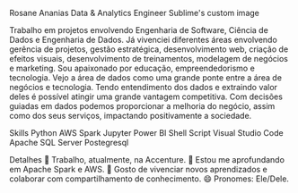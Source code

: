 Rosane Ananias
Data & Analytics Engineer
Sublime's custom image

Trabalho em projetos envolvendo Engenharia de Software, Ciência de Dados e Engenharia de Dados. Já vivenciei diferentes áreas envolvendo gerência de projetos, gestão estratégica, desenvolvimento web, criação de efeitos visuais, desenvolvimento de treinamentos, modelagem de negócios e marketing. Sou apaixonado por educação, empreendedorismo e tecnologia. Vejo a área de dados como uma grande ponte entre a área de negócios e tecnologia. Tendo entendimento dos dados e extraindo valor deles é possível atingir uma grande vantagem competitiva. Com decisões guiadas em dados podemos proporcionar a melhoria do negócio, assim como dos seus serviços, impactando positivamente a sociedade.

Skills
Python AWS Spark Jupyter Power BI Shell Script Visual Studio Code Apache SQL Server Postegresql

Detalhes
🔭 Trabalho, atualmente, na Accenture.
🌱 Estou me aprofundando em Apache Spark e AWS.
🤗 Gosto de vivenciar novos aprendizados e colaborar com compartilhamento de conhecimento.
😄 Pronomes: Ele/Dele.
